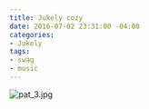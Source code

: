 ```yaml
---
title: Jukely cozy
date: 2016-07-02 23:31:00 -04:00
categories:
- Jukely
tags:
- swag
- music
---
```


![pat_3.jpg](/uploads/pat_3.jpg)